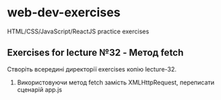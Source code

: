 # web-dev-exercises

HTML/CSS/JavaScript/ReactJS practice exercises

## Exercises for lecture №32 - Метод fetch

Створіть всередині директорії exercises копію lecture-32.

1. Використовуючи метод fetch замість XMLHttpRequest, переписати сценарій app.js